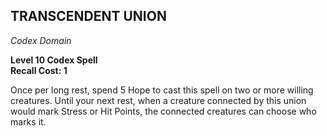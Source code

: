## TRANSCENDENT UNION  
_Codex Domain_

**Level 10 Codex Spell**  
**Recall Cost: 1**

Once per long rest, spend 5 Hope to cast this spell on two or more willing creatures. Until your next rest, when a creature connected by this union would mark Stress or Hit Points, the connected creatures can choose who marks it.  